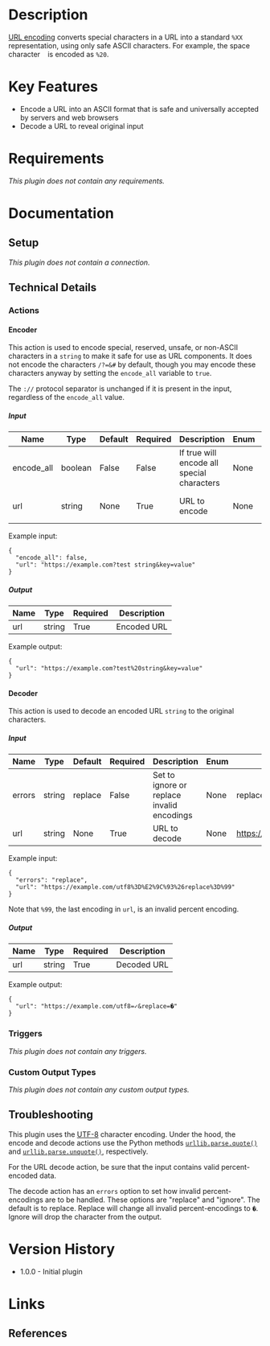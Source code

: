 # Description

[URL encoding](https://en.wikipedia.org/wiki/Percent-encoding) converts special characters in a URL into a standard `%XX` representation, using only safe ASCII characters. For example, the space character ` ` is encoded as `%20`.

# Key Features

* Encode a URL into an ASCII format that is safe and universally accepted by servers and web browsers
* Decode a URL to reveal original input

# Requirements

_This plugin does not contain any requirements._

# Documentation

## Setup

_This plugin does not contain a connection._

## Technical Details

### Actions

#### Encoder

This action is used to encode special, reserved, unsafe, or non-ASCII characters in a `string` to make it safe for use as URL components.
It does not encode the characters `/?=&#` by default, though you may encode these characters anyway by setting the `encode_all` variable to `true`.

The `://` protocol separator is unchanged if it is present in the input, regardless of the `encode_all` value.

##### Input

|Name|Type|Default|Required|Description|Enum|Example|
|----|----|-------|--------|-----------|----|-------|
|encode_all|boolean|False|False|If true will encode all special characters|None|True|
|url|string|None|True|URL to encode|None|https://example.com?test string&key=value|

Example input:

```
{
  "encode_all": false,
  "url": "https://example.com?test string&key=value"
}
```

##### Output

|Name|Type|Required|Description|
|----|----|--------|-----------|
|url|string|True|Encoded URL|

Example output:

```
{
  "url": "https://example.com?test%20string&key=value"
}
```

#### Decoder

This action is used to decode an encoded URL `string` to the original characters.

##### Input

|Name|Type|Default|Required|Description|Enum|Example|
|----|----|-------|--------|-----------|----|-------|
|errors|string|replace|False|Set to ignore or replace invalid encodings|None|replace|
|url|string|None|True|URL to decode|None|https://example.com/utf8%3D%E2%9C%93%26replace%3D%99|

Example input:

```
{
  "errors": "replace",
  "url": "https://example.com/utf8%3D%E2%9C%93%26replace%3D%99"
}
```

Note that `%99`, the last encoding in `url`, is an invalid percent encoding.

##### Output

|Name|Type|Required|Description|
|----|----|--------|-----------|
|url|string|True|Decoded URL|

Example output:

```
{
  "url": "https://example.com/utf8=✓&replace=�"
}
```

### Triggers

_This plugin does not contain any triggers._

### Custom Output Types

_This plugin does not contain any custom output types._

## Troubleshooting

This plugin uses the [UTF-8](https://en.wikipedia.org/wiki/UTF-8) character encoding.
Under the hood, the encode and decode actions use the Python methods [`urllib.parse.quote()`](https://docs.python.org/3/library/urllib.parse.html#urllib.parse.quote) and [`urllib.parse.unquote()`](https://docs.python.org/3/library/urllib.parse.html#urllib.parse.unquote), respectively.

For the URL decode action, be sure that the input contains valid percent-encoded data.

The decode action has an `errors` option to set how invalid percent-encodings are to be handled.
These options are "replace" and "ignore". The default is to replace.
Replace will change all invalid percent-encodings to `�`.
Ignore will drop the character from the output.

# Version History

* 1.0.0 - Initial plugin

# Links

## References


